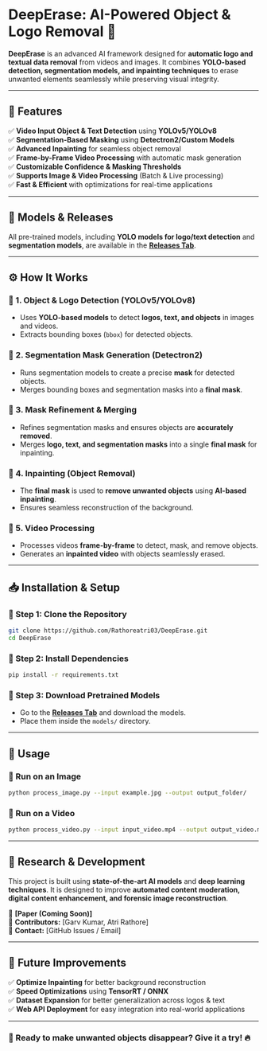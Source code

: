 # **DeepErase: AI-Powered Object & Logo Removal** 🚀  

**DeepErase** is an advanced AI framework designed for **automatic logo and textual data  removal** from videos and images. It combines **YOLO-based detection, segmentation models, and inpainting techniques** to erase unwanted elements seamlessly while preserving visual integrity.  

---

## **🔹 Features**  
✅ **Video Input Object & Text Detection** using **YOLOv5/YOLOv8**  
✅ **Segmentation-Based Masking** using **Detectron2/Custom Models**  
✅ **Advanced Inpainting** for seamless object removal  
✅ **Frame-by-Frame Video Processing** with automatic mask generation  
✅ **Customizable Confidence & Masking Thresholds**  
✅ **Supports Image & Video Processing** (Batch & Live processing)  
✅ **Fast & Efficient** with optimizations for real-time applications  

---

## **📂 Models & Releases**  
All pre-trained models, including **YOLO models for logo/text detection** and **segmentation models**, are available in the **[Releases Tab](https://github.com/Rathoreatri03/DeepErase/releases)**.  

---

## **⚙️ How It Works**  

### **🔸 1. Object & Logo Detection (YOLOv5/YOLOv8)**
- Uses **YOLO-based models** to detect **logos, text, and objects** in images and videos.  
- Extracts bounding boxes (`bbox`) for detected objects.  

### **🔸 2. Segmentation Mask Generation (Detectron2)**
- Runs segmentation models to create a precise **mask** for detected objects.  
- Merges bounding boxes and segmentation masks into a **final mask**.  

### **🔸 3. Mask Refinement & Merging**
- Refines segmentation masks and ensures objects are **accurately removed**.  
- Merges **logo, text, and segmentation masks** into a single **final mask** for inpainting.  

### **🔸 4. Inpainting (Object Removal)**
- The **final mask** is used to **remove unwanted objects** using **AI-based inpainting**.  
- Ensures seamless reconstruction of the background.  

### **🔸 5. Video Processing**
- Processes videos **frame-by-frame** to detect, mask, and remove objects.  
- Generates an **inpainted video** with objects seamlessly erased.  

---

## **📥 Installation & Setup**  

### **🔹 Step 1: Clone the Repository**
```bash
git clone https://github.com/Rathoreatri03/DeepErase.git
cd DeepErase
```

### **🔹 Step 2: Install Dependencies**
```bash
pip install -r requirements.txt
```

### **🔹 Step 3: Download Pretrained Models**
- Go to the **[Releases Tab](https://github.com/Rathoreatri03/DeepErase/releases)** and download the models.  
- Place them inside the `models/` directory.  

---

## **🚀 Usage**  

### **🔹 Run on an Image**
```bash
python process_image.py --input example.jpg --output output_folder/
```

### **🔹 Run on a Video**
```bash
python process_video.py --input input_video.mp4 --output output_video.mp4
```

---

## **📜 Research & Development**  
This project is built using **state-of-the-art AI models** and **deep learning techniques**. It is designed to improve **automated content moderation, digital content enhancement, and forensic image reconstruction**.  

🔗 **[Paper (Coming Soon)]**  
📌 **Contributors:** [Garv Kumar, Atri Rathore]  
📢 **Contact:** [GitHub Issues / Email]  

---

## **🎯 Future Improvements**  
✅ **Optimize Inpainting** for better background reconstruction  
✅ **Speed Optimizations** using **TensorRT / ONNX**  
✅ **Dataset Expansion** for better generalization across logos & text  
✅ **Web API Deployment** for easy integration into real-world applications  

---

### **🚀 Ready to make unwanted objects disappear? Give it a try!** 🔥  
